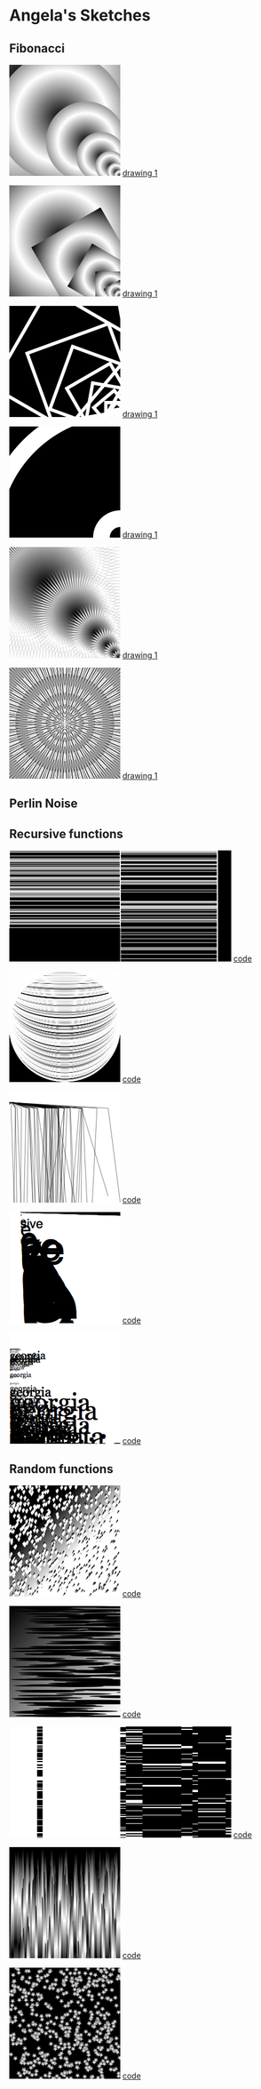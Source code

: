 # Angela's Sketches

## Fibonacci
![code](Angela/fibonacci/01Fibonacciangie.png)
[drawing 1](Angela/fibonacci/01Fibonacciangie.pv)

![code](Angela/fibonacci/03Fibonacciangie.png)
[drawing 1](Angela/fibonacci/03Fibonacciangie.pv)

![code](Angela/fibonacci/04Fibonacciangie.png)
[drawing 1](Angela/fibonacci/04Fibonacciangie.pv)

![code](Angela/fibonacci/05Fibonacciangie.png)
[drawing 1](Angela/fibonacci/05Fibonacciangie.pv)

![code](Angela/fibonacci/06Fibonacciangie.png)
[drawing 1](Angela/fibonacci/06Fibonacciangie.pv)

![code](Angela/fibonacci/07Fibonacciangie.png)
[drawing 1](Angela/fibonacci/07Fibonacciangie.pv)


## Perlin Noise
<!--![](Angela/fibonacci/07fibonacciangie.png)
[code](Angela/fibonacci/07fibonacciangie.pv) -->

## Recursive functions
![](Angela/recursive/01recursiveangie.png)![](Angela/recursive/01arecursiveangie.png) [code](Angela/recursive/01recursiveangie.pv)

![](Angela/recursive/02recursiveangie.png) [code](Angela/recursive/02recursiveangie.pv)

![](Angela/recursive/04recursiveangie.png)
[code](Angela/recursive/04recursiveangie.png)

![](Angela/recursive/06recursiveangie.png)
[code](Angela/recursive/06recursiveangie.png)            

![](Angela/recursive/07recursiveangie.png)
[code](Angela/recursive/07recursiveangie.png)

## Random functions
![](Angela/random/01randomangie.png)
[code](Angela/random/01randomangie.pv)

![](Angela/random/03randomangie.png)
[code](Angela/random/03randomangie.pv)

![](Angela/random/04randomangie.png)![](Angela/random/04arandomangie.png)
[code](Angela/random/04randomangie.pv)

![](Angela/random/05randomangie.png)
[code](Angela/random/05randomangie.pv)

![](Angela/random/06randomangie.png)
[code](Angela/random/06randomangie.pv)



